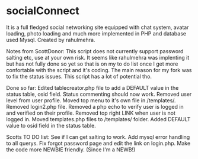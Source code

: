 # socialConnect
It is a full fledged social networking site equipped with chat system, avatar loading, 
photo loading and much more implemented in PHP and database used Mysql. Created by rahulmehra.

Notes from ScottDonor:
This script does not currently support password salting etc, use at your own risk. It seems like rahulmehra was implenting it but has not fully done so yet so that is on my to do list once I get more confortable with the script and it's coding. The main reason for my fork was to fix the status issues. This script has a lot of potential tho.

Done so far:
Edited tablecreator.php file to add a DEFAULT value in the status table, osid field. Status commenting should now work.
Removed user level from user profile.
Moved top menu to it's own file in /templates/.
Removed login2.php file.
Removed a php echo to verify user is logged in and verified on their profile.
Removed top right LINK when user is not logged in.
Moved templates.php files to /templates/ folder.
Added DEFAULT value to osid field in the status table.


Scotts TO DO list:
See if I can get salting to work.
Add mysql error handling to all querys.
Fix forgot password page and edit the link on login.php.
Make the code more NEWBIE friendly. (Since I'm a NEWB!)
